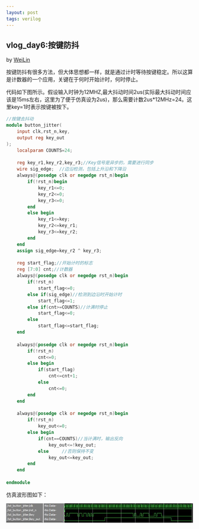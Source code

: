 ```yaml
---
layout: post
tags: verilog
---
```


## vlog_day6:按键防抖
by [WeiLin](https://github.com/xLinWei)

按键防抖有很多方法，但大体思想都一样，就是通过计时等待按键稳定。所以这算是计数器的一个应用，关键在于何时开始计时，何时停止。

代码如下图所示。假设输入时钟为12MHZ,最大抖动时间2us(实际最大抖动时间应该是15ms左右，这里为了便于仿真设为2us)，那么需要计数2us*12MHz=24。这里key=1时表示按键被按下。
```verilog
//按键去抖动
module button_jitter(
    input clk,rst_n,key,
    output reg key_out
);
    localparam COUNTS=24;

    reg key_r1,key_r2,key_r3;//Key信号是异步的，需要进行同步
    wire sig_edge;  //边沿检测，包括上升沿和下降沿
    always@(posedge clk or negedge rst_n)begin
        if(!rst_n)begin
            key_r1<=0;
            key_r2<=0;
            key_r3<=0;
        end
        else begin
            key_r1<=key;
            key_r2<=key_r1;
            key_r3<=key_r2;
        end
    end
    assign sig_edge=key_r2 ^ key_r3;

    reg start_flag;//开始计时的标志
    reg [7:0] cnt;//计数器
    always@(posedge clk or negedge rst_n)begin
        if(!rst_n)
            start_flag<=0;
        else if(sig_edge)//检测到边沿时开始计时
            start_flag<=1;
        else if(cnt>=COUNTS)//计满时停止
            start_flag<=0;
        else 
            start_flag<=start_flag;
    end

    always@(posedge clk or negedge rst_n)begin
        if(!rst_n)
            cnt<=0;
        else begin
            if(start_flag)
                cnt<=cnt+1;
            else
                cnt<=0;
        end
    end

    always@(posedge clk or negedge rst_n)begin
        if(!rst_n)
            key_out<=0;
        else begin
            if(cnt==COUNTS)//当计满时，输出反向
                key_out<=!key_out;
            else     //否则保持不变
                key_out<=key_out;
        end
    end

endmodule
```
仿真波形图如下：
<center><img src="image/06_result.jpg"></center>